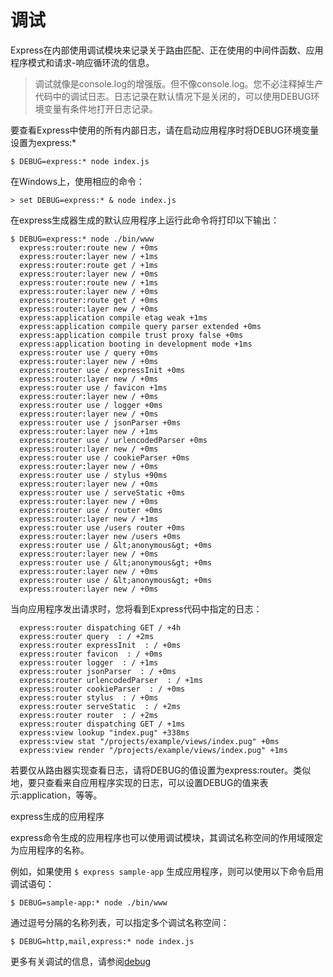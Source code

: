 ﻿# 调试

Express在内部使用调试模块来记录关于路由匹配、正在使用的中间件函数、应用程序模式和请求-响应循环流的信息。

> 调试就像是console.log的增强版。但不像console.log。您不必注释掉生产代码中的调试日志。日志记录在默认情况下是关闭的，可以使用DEBUG环境变量有条件地打开日志记录。

要查看Express中使用的所有内部日志，请在启动应用程序时将DEBUG环境变量设置为express:*

```
$ DEBUG=express:* node index.js
```

在Windows上，使用相应的命令：

```
> set DEBUG=express:* & node index.js
```

在express生成器生成的默认应用程序上运行此命令将打印以下输出：

```
$ DEBUG=express:* node ./bin/www
  express:router:route new / +0ms
  express:router:layer new / +1ms
  express:router:route get / +1ms
  express:router:layer new / +0ms
  express:router:route new / +1ms
  express:router:layer new / +0ms
  express:router:route get / +0ms
  express:router:layer new / +0ms
  express:application compile etag weak +1ms
  express:application compile query parser extended +0ms
  express:application compile trust proxy false +0ms
  express:application booting in development mode +1ms
  express:router use / query +0ms
  express:router:layer new / +0ms
  express:router use / expressInit +0ms
  express:router:layer new / +0ms
  express:router use / favicon +1ms
  express:router:layer new / +0ms
  express:router use / logger +0ms
  express:router:layer new / +0ms
  express:router use / jsonParser +0ms
  express:router:layer new / +1ms
  express:router use / urlencodedParser +0ms
  express:router:layer new / +0ms
  express:router use / cookieParser +0ms
  express:router:layer new / +0ms
  express:router use / stylus +90ms
  express:router:layer new / +0ms
  express:router use / serveStatic +0ms
  express:router:layer new / +0ms
  express:router use / router +0ms
  express:router:layer new / +1ms
  express:router use /users router +0ms
  express:router:layer new /users +0ms
  express:router use / &lt;anonymous&gt; +0ms
  express:router:layer new / +0ms
  express:router use / &lt;anonymous&gt; +0ms
  express:router:layer new / +0ms
  express:router use / &lt;anonymous&gt; +0ms
  express:router:layer new / +0ms
```

当向应用程序发出请求时，您将看到Express代码中指定的日志：

```
  express:router dispatching GET / +4h
  express:router query  : / +2ms
  express:router expressInit  : / +0ms
  express:router favicon  : / +0ms
  express:router logger  : / +1ms
  express:router jsonParser  : / +0ms
  express:router urlencodedParser  : / +1ms
  express:router cookieParser  : / +0ms
  express:router stylus  : / +0ms
  express:router serveStatic  : / +2ms
  express:router router  : / +2ms
  express:router dispatching GET / +1ms
  express:view lookup "index.pug" +338ms
  express:view stat "/projects/example/views/index.pug" +0ms
  express:view render "/projects/example/views/index.pug" +1ms
```

若要仅从路由器实现查看日志，请将DEBUG的值设置为express:router。类似地，要只查看来自应用程序实现的日志，可以设置DEBUG的值来表示:application，等等。

express生成的应用程序

express命令生成的应用程序也可以使用调试模块，其调试名称空间的作用域限定为应用程序的名称。

例如，如果使用 `$ express sample-app` 生成应用程序，则可以使用以下命令启用调试语句：

```
$ DEBUG=sample-app:* node ./bin/www
```

通过逗号分隔的名称列表，可以指定多个调试名称空间：

```
$ DEBUG=http,mail,express:* node index.js
```

更多有关调试的信息，请参阅[debug](https://www.npmjs.com/package/debug)